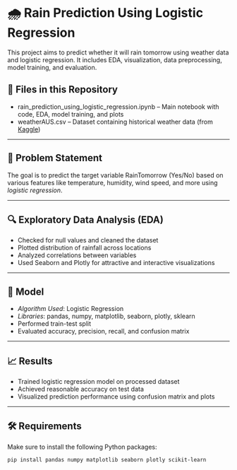 # 🌧 Rain Prediction Using Logistic Regression

This project aims to predict whether it will rain tomorrow using weather data and logistic regression. It includes EDA, visualization, data preprocessing, model training, and evaluation.

## 📁 Files in this Repository

- rain_prediction_using_logistic_regression.ipynb – Main notebook with code, EDA, model training, and plots
- weatherAUS.csv – Dataset containing historical weather data (from [Kaggle](https://www.kaggle.com/datasets/jsphyg/weather-dataset-rattle-package))

---

## 📌 Problem Statement

The goal is to predict the target variable RainTomorrow (Yes/No) based on various features like temperature, humidity, wind speed, and more using *logistic regression*.

---

## 🔍 Exploratory Data Analysis (EDA)

- Checked for null values and cleaned the dataset
- Plotted distribution of rainfall across locations
- Analyzed correlations between variables
- Used Seaborn and Plotly for attractive and interactive visualizations

---

## 🧪 Model

- *Algorithm Used*: Logistic Regression
- *Libraries*: pandas, numpy, matplotlib, seaborn, plotly, sklearn
- Performed train-test split
- Evaluated accuracy, precision, recall, and confusion matrix

---

## 📈 Results

- Trained logistic regression model on processed dataset
- Achieved reasonable accuracy on test data
- Visualized prediction performance using confusion matrix and plots

---

## 🛠 Requirements

Make sure to install the following Python packages:

```bash
pip install pandas numpy matplotlib seaborn plotly scikit-learn
